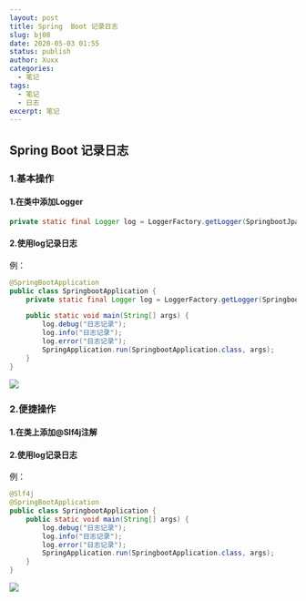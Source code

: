 ```yaml
---
layout: post
title: Spring  Boot 记录日志
slug: bj08
date: 2020-05-03 01:55
status: publish
author: Xuxx
categories: 
  - 笔记
tags: 
  - 笔记
  - 日志
excerpt: 笔记
---
```

## Spring  Boot 记录日志

### 1.基本操作

#### 1.在类中添加Logger

```java
private static final Logger log = LoggerFactory.getLogger(SpringbootJpaApplication.class);
```

#### 2.使用log记录日志

例：

```java
@SpringBootApplication
public class SpringbootApplication {
    private static final Logger log = LoggerFactory.getLogger(SpringbootApplication.class);

    public static void main(String[] args) {
        log.debug("日志记录");
        log.info("日志记录");
        log.error("日志记录");
        SpringApplication.run(SpringbootApplication.class, args);
    }
}
```

![](https://github.com/QQ1820582487/Xuxx_Blogs/blob/source/src/static/Spring%20%20Boot%20%E8%AE%B0%E5%BD%95%E6%97%A5%E5%BF%97_1.png)

### 2.便捷操作

#### 1.在类上添加@Slf4j注解

#### 2.使用log记录日志

例：

```java
@Slf4j
@SpringBootApplication
public class SpringbootApplication {
    public static void main(String[] args) {
        log.debug("日志记录");
        log.info("日志记录");
        log.error("日志记录");
        SpringApplication.run(SpringbootApplication.class, args);
    }
}
```

![](https://github.com/QQ1820582487/Xuxx_Blogs/blob/source/src/static/Spring%20%20Boot%20%E8%AE%B0%E5%BD%95%E6%97%A5%E5%BF%97_1.png)
